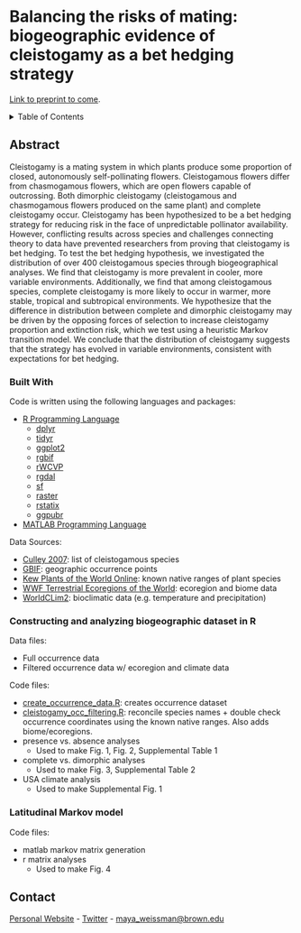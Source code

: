 # Balancing the risks of mating: biogeographic evidence of cleistogamy as a bet hedging strategy
[Link to preprint to come]().

<!-- TABLE OF CONTENTS -->
<details>
  <summary>Table of Contents</summary>
  <ol>
    <li>
      <a href="#about-the-project">About This Research</a>
      <ul>
        <li><a href="#built-with">Built With</a></li>
        <li><a href="#r-biogeo">Constructing and analyzing biogeographic dataset in R</a></li>
        <li><a href="#markov">Latitudinal Markov model</a></li>
      </ul>
    </li>
    <li><a href="#contact">Contact</a></li>
  </ol>
</details>

<!-- ABOUT THE PROJECT -->
## Abstract <a name="about-the-project"></a>

Cleistogamy is a mating system in which plants produce some proportion of closed, autonomously self-pollinating flowers. Cleistogamous flowers differ from chasmogamous flowers, which are open flowers capable of outcrossing. Both dimorphic cleistogamy (cleistogamous and chasmogamous flowers produced on the same plant) and complete cleistogamy occur. Cleistogamy has been hypothesized to be a bet hedging strategy for reducing risk in the face of unpredictable pollinator availability. However, conflicting results across species and challenges connecting theory to data have prevented researchers from proving that cleistogamy is bet hedging. To test the bet hedging hypothesis, we investigated the distribution of over 400 cleistogamous species through biogeographical analyses. We find that cleistogamy is more prevalent in cooler, more variable environments. Additionally, we find that among cleistogamous species, complete cleistogamy is more likely to occur in warmer, more stable, tropical and subtropical environments. We hypothesize that the difference in distribution between complete and dimorphic cleistogamy may be driven by the opposing forces of selection to increase cleistogamy proportion and extinction risk, which we test using a heuristic Markov transition model. We conclude that the distribution of cleistogamy suggests that the strategy has evolved in variable environments, consistent with expectations for bet hedging.

### Built With <a name="built-with"></a>

Code is written using the following languages and packages:
* [R Programming Language](https://www.r-project.org/)
  * [dplyr](https://cran.r-project.org/web/packages/dplyr/index.html)
  * [tidyr](https://tidyr.tidyverse.org/)
  * [ggplot2](https://ggplot2.tidyverse.org/)
  * [rgbif](https://www.gbif.org/tool/81747/rgbif)
  * [rWCVP](https://matildabrown.github.io/rWCVP/)
  * [rgdal](https://www.rdocumentation.org/packages/rgdal/versions/1.6-7)
  * [sf](https://cran.r-project.org/web/packages/sf/index.html)
  * [raster](https://cran.r-project.org/web/packages/raster/index.html)
  * [rstatix](https://cran.r-project.org/web/packages/rstatix/index.html)
  * [ggpubr](https://cran.r-project.org/web/packages/ggpubr/index.html)
* [MATLAB Programming Language](https://www.mathworks.com/products/MATLAB/programming-with-MATLAB.html)

Data Sources:
* [Culley 2007](https://www.jstor.org/stable/27571184): list of cleistogamous species
* [GBIF](https://www.gbif.org/): geographic occurrence points
* [Kew Plants of the World Online](https://powo.science.kew.org/): known native ranges of plant species
* [WWF Terrestrial Ecoregions of the World](https://www.worldwildlife.org/publications/terrestrial-ecoregions-of-the-world): ecoregion and biome data
* [WorldCLim2](https://www.worldclim.com/version2): bioclimatic data (e.g. temperature and precipitation)

### Constructing and analyzing biogeographic dataset in R <a name="r-biogeo"></a>
Data files:
* Full occurrence data
* Filtered occurrence data w/ ecoregion and climate data

Code files:
* [create_occurrence_data.R](https://github.com/mweissman97/cleistogamy_biogeography/blob/91a436c32ee6f2f351b4e1e9f211aaa9a72db9bd/r_files/create_occurrence_data.R): creates occurrence dataset
* [cleistogamy_occ_filtering.R](https://github.com/mweissman97/cleistogamy_biogeography/blob/91a436c32ee6f2f351b4e1e9f211aaa9a72db9bd/r_files/cleistogamy_occ_filtering.R): reconcile species names + double check occurrence coordinates using the known native ranges. Also adds biome/ecoregions.
* presence vs. absence analyses
  * Used to make Fig. 1, Fig. 2, Supplemental Table 1
* complete vs. dimorphic analyses
  * Used to make Fig. 3, Supplemental Table 2
* USA climate analysis
  * Used to make Supplemental Fig. 1 

### Latitudinal Markov model <a name="markov"></a>
Code files:
* matlab markov matrix generation
* r matrix analyses
  * Used to make Fig. 4

<!-- CONTACT -->
## Contact <a name="contact"></a>

[Personal Website](https://sciencemaya.com) - [Twitter](https://twitter.com/maya_weissman) - maya_weissman@brown.edu

